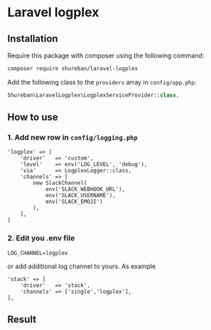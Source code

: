 # Laravel logplex

## Installation

Require this package with composer using the following command:

```bash
composer require shureban/laravel-logplex
```

Add the following class to the `providers` array in `config/app.php`:

```php
Shureban\LaravelLogplex\LogplexServiceProvider::class,
```

## How to use

### 1. Add new row in `config/logging.php`

```
'logplex' => [
    'driver'   => 'custom',
    'level'    => env('LOG_LEVEL', 'debug'),
    'via'      => LogplexLogger::class,
    'channels' => [
        new SlackChannel(
            env('SLACK_WEBHOOK_URL'),
            env('SLACK_USERNAME'),
            env('SLACK_EMOJI')
        ),
    ],
]
```

### 2. Edit you .env file

```
LOG_CHANNEL=logplex
```

or add additional log channel to yours. As example

```
'stack' => [
    'driver'   => 'stack',
    'channels' => ['single','logplex'],
],
```

## Result

